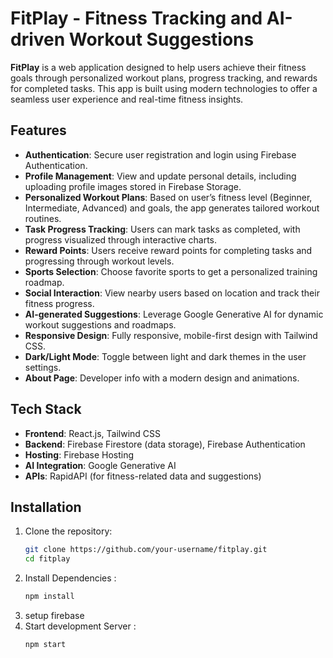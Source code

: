 # FitPlay - Fitness Tracking and AI-driven Workout Suggestions

**FitPlay** is a web application designed to help users achieve their fitness goals through personalized workout plans, progress tracking, and rewards for completed tasks. This app is built using modern technologies to offer a seamless user experience and real-time fitness insights.

## Features

- **Authentication**: Secure user registration and login using Firebase Authentication.
- **Profile Management**: View and update personal details, including uploading profile images stored in Firebase Storage.
- **Personalized Workout Plans**: Based on user’s fitness level (Beginner, Intermediate, Advanced) and goals, the app generates tailored workout routines.
- **Task Progress Tracking**: Users can mark tasks as completed, with progress visualized through interactive charts.
- **Reward Points**: Users receive reward points for completing tasks and progressing through workout levels.
- **Sports Selection**: Choose favorite sports to get a personalized training roadmap.
- **Social Interaction**: View nearby users based on location and track their fitness progress.
- **AI-generated Suggestions**: Leverage Google Generative AI for dynamic workout suggestions and roadmaps.
- **Responsive Design**: Fully responsive, mobile-first design with Tailwind CSS.
- **Dark/Light Mode**: Toggle between light and dark themes in the user settings.
- **About Page**: Developer info with a modern design and animations.

## Tech Stack

- **Frontend**: React.js, Tailwind CSS
- **Backend**: Firebase Firestore (data storage), Firebase Authentication
- **Hosting**: Firebase Hosting
- **AI Integration**: Google Generative AI
- **APIs**: RapidAPI (for fitness-related data and suggestions)

## Installation

1. Clone the repository:
   ```bash
   git clone https://github.com/your-username/fitplay.git
   cd fitplay
2. Install Dependencies :
   ```bash
   npm install 
3. setup firebase
4. Start development Server :
   ```base
   npm start 
   
